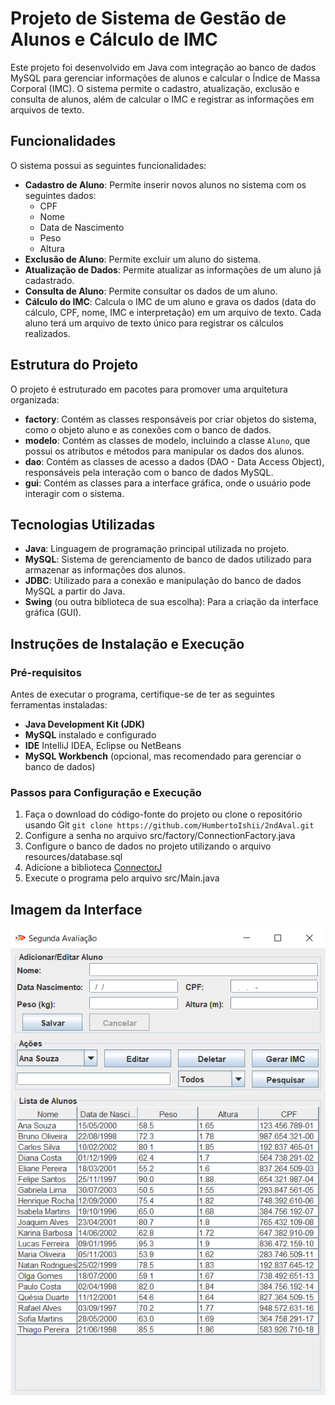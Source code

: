 # Projeto de Sistema de Gestão de Alunos e Cálculo de IMC

Este projeto foi desenvolvido em Java com integração ao banco de dados MySQL para gerenciar informações de alunos e calcular o Índice de Massa Corporal (IMC). O sistema permite o cadastro, atualização, exclusão e consulta de alunos, além de calcular o IMC e registrar as informações em arquivos de texto.

## Funcionalidades

O sistema possui as seguintes funcionalidades:

- **Cadastro de Aluno**: Permite inserir novos alunos no sistema com os seguintes dados:
    - CPF
    - Nome
    - Data de Nascimento
    - Peso
    - Altura
- **Exclusão de Aluno**: Permite excluir um aluno do sistema.
- **Atualização de Dados**: Permite atualizar as informações de um aluno já cadastrado.
- **Consulta de Aluno**: Permite consultar os dados de um aluno.
- **Cálculo do IMC**: Calcula o IMC de um aluno e grava os dados (data do cálculo, CPF, nome, IMC e interpretação) em um arquivo de texto. Cada aluno terá um arquivo de texto único para registrar os cálculos realizados.

## Estrutura do Projeto

O projeto é estruturado em pacotes para promover uma arquitetura organizada:

- **factory**: Contém as classes responsáveis por criar objetos do sistema, como o objeto aluno e as conexões com o banco de dados.
- **modelo**: Contém as classes de modelo, incluindo a classe `Aluno`, que possui os atributos e métodos para manipular os dados dos alunos.
- **dao**: Contém as classes de acesso a dados (DAO - Data Access Object), responsáveis pela interação com o banco de dados MySQL.
- **gui**: Contém as classes para a interface gráfica, onde o usuário pode interagir com o sistema.

## Tecnologias Utilizadas

- **Java**: Linguagem de programação principal utilizada no projeto.
- **MySQL**: Sistema de gerenciamento de banco de dados utilizado para armazenar as informações dos alunos.
- **JDBC**: Utilizado para a conexão e manipulação do banco de dados MySQL a partir do Java.
- **Swing** (ou outra biblioteca de sua escolha): Para a criação da interface gráfica (GUI).

## Instruções de Instalação e Execução

### Pré-requisitos

Antes de executar o programa, certifique-se de ter as seguintes ferramentas instaladas:

- **Java Development Kit (JDK)**
- **MySQL** instalado e configurado
- **IDE** IntelliJ IDEA, Eclipse ou NetBeans
- **MySQL Workbench** (opcional, mas recomendado para gerenciar o banco de dados)

### Passos para Configuração e Execução

1. Faça o download do código-fonte do projeto ou clone o repositório usando Git
   `git clone https://github.com/HumbertoIshii/2ndAval.git `
2. Configure a senha no arquivo src/factory/ConnectionFactory.java
2. Configure o banco de dados no projeto utilizando o arquivo resources/database.sql
3. Adicione a biblioteca [ConnectorJ](https://dev.mysql.com/downloads/connector/j/)
4. Execute o programa pelo arquivo src/Main.java



## Imagem da Interface

![Screen](resources/Screen.png)

